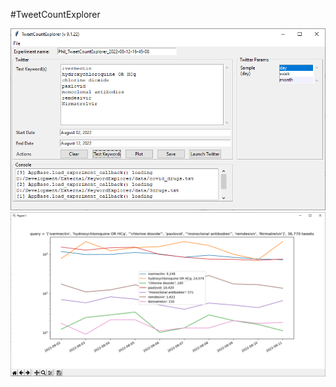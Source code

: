 #TweetCountExplorer

![KeywordExporer](../images/TweetCountsExplorer.png)
![Drugs](../images/drug_plot.png)